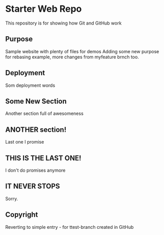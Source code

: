 # Starter Web Repo

This repository is for showing how Git and GitHub work

## Purpose

Sample website with plenty of files for demos
Adding some new purpose for rebasing example, more changes from myfeature brnch too.

## Deployment
Som deployment words

## Some New Section
Another section full of awesomeness

## ANOTHER section!
Last one I promise

## THIS IS THE LAST ONE!
I don't do promises anymore

## IT NEVER STOPS
Sorry.

## Copyright
Reverting to simple entry - for ttest-branch created in GitHub
